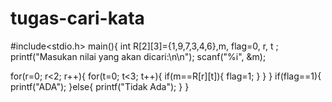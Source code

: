 # tugas-cari-kata
#include<stdio.h>
main(){
int R[2][3]={1,9,7,3,4,6},m, flag=0, r, t ;
printf("Masukan nilai yang akan dicari:\n\n");
scanf("%i", &m);

for(r=0; r<2; r++){
for(t=0; t<3; t++){
if(m==R[r][t]){
flag=1;
}
}
}
if(flag==1){
printf("ADA");
}else{
printf("Tidak Ada");
}
}
